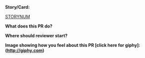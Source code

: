 **Story/Card:**

[STORYNUM](http://url)

**What does this PR do?**

**Where should reviewer start?**

**Image showing how you feel about this PR [click here for giphy]:(http://giphy.com)**

